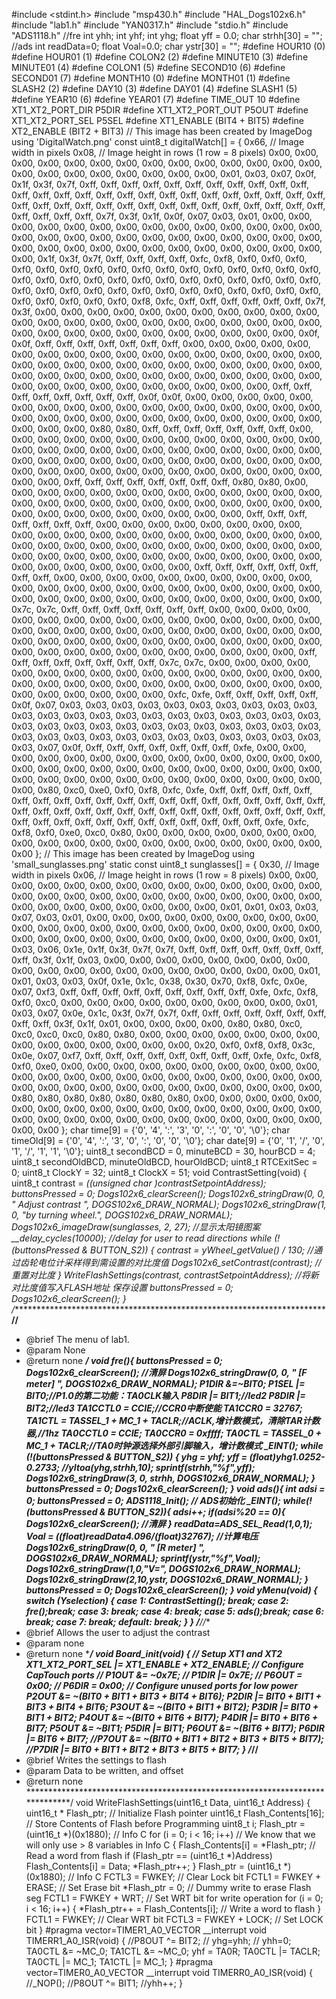 #include <stdint.h>
#include "msp430.h"
#include "HAL_Dogs102x6.h"
#include "lab1.h"
#include "YAN0317.h"
#include "stdio.h"
#include "ADS1118.h"
//fre
int yhh;
int yhf;
int yhg;
float yff = 0.0;
char strhh[30] = "";
//ads
int readData=0;
float Voal=0.0;
char ystr[30] = "";
#define HOUR10    (0)
#define HOUR01    (1)
#define COLON2    (2)
#define MINUTE10  (3)
#define MINUTE01  (4)
#define COLON1    (5)
#define SECOND10  (6)
#define SECOND01  (7)
#define MONTH10   (0)
#define MONTH01   (1)
#define SLASH2    (2)
#define DAY10     (3)
#define DAY01     (4)
#define SLASH1    (5)
#define YEAR10    (6)
#define YEAR01    (7)
#define TIME_OUT        10
#define XT1_XT2_PORT_DIR            P5DIR
#define XT1_XT2_PORT_OUT            P5OUT
#define XT1_XT2_PORT_SEL            P5SEL
#define XT1_ENABLE                  (BIT4 + BIT5)
#define XT2_ENABLE                  (BIT2 + BIT3)
// This image has been created by ImageDog using 'DigitalWatch.png'
const uint8_t digitalWatch[] =
{
    0x66,    // Image width in pixels
    0x08,    // Image height in rows (1 row = 8 pixels)
    0x00, 0x00, 0x00, 0x00, 0x00, 0x00, 0x00, 0x00, 0x00, 0x00, 0x00, 0x00, 0x00, 0x00, 0x00, 0x00,
    0x00, 0x00, 0x00, 0x00, 0x00, 0x00, 0x01, 0x03, 0x07, 0x0f, 0x1f, 0x3f, 0x7f, 0xff, 0xff, 0xff,
    0xff, 0xff, 0xff, 0xff, 0xff, 0xff, 0xff, 0xff, 0xff, 0xff, 0xff, 0xff, 0xff, 0xff, 0xff, 0xff,
    0xff, 0xff, 0xff, 0xff, 0xff, 0xff, 0xff, 0xff, 0xff, 0xff, 0xff, 0xff, 0xff, 0xff, 0xff, 0xff,
    0xff, 0xff, 0xff, 0xff, 0xff, 0xff, 0xff, 0xff, 0xff, 0xff, 0x7f, 0x3f, 0x1f, 0x0f, 0x07, 0x03,
    0x01, 0x00, 0x00, 0x00, 0x00, 0x00, 0x00, 0x00, 0x00, 0x00, 0x00, 0x00, 0x00, 0x00, 0x00, 0x00,
    0x00, 0x00, 0x00, 0x00, 0x00, 0x00, 0x00, 0x00, 0x00, 0x00, 0x00, 0x00, 0x00, 0x00, 0x00, 0x00,
    0x00, 0x00, 0x00, 0x00, 0x00, 0x00, 0x00, 0x00, 0x1f, 0x3f, 0x7f, 0xff, 0xff, 0xff, 0xff, 0xfc,
    0xf8, 0xf0, 0xf0, 0xf0, 0xf0, 0xf0, 0xf0, 0xf0, 0xf0, 0xf0, 0xf0, 0xf0, 0xf0, 0xf0, 0xf0, 0xf0,
    0xf0, 0xf0, 0xf0, 0xf0, 0xf0, 0xf0, 0xf0, 0xf0, 0xf0, 0xf0, 0xf0, 0xf0, 0xf0, 0xf0, 0xf0, 0xf0,
    0xf0, 0xf0, 0xf0, 0xf0, 0xf0, 0xf0, 0xf0, 0xf0, 0xf0, 0xf0, 0xf0, 0xf0, 0xf0, 0xf0, 0xf0, 0xf0,
    0xf8, 0xfc, 0xff, 0xff, 0xff, 0xff, 0xff, 0xff, 0x7f, 0x3f, 0x00, 0x00, 0x00, 0x00, 0x00, 0x00,
    0x00, 0x00, 0x00, 0x00, 0x00, 0x00, 0x00, 0x00, 0x00, 0x00, 0x00, 0x00, 0x00, 0x00, 0x00, 0x00,
    0x00, 0x00, 0x00, 0x00, 0x00, 0x00, 0x00, 0x00, 0x00, 0x00, 0x00, 0x00, 0x0f, 0x0f, 0xff, 0xff,
    0xff, 0xff, 0xff, 0xff, 0xff, 0x00, 0x00, 0x00, 0x00, 0x00, 0x00, 0x00, 0x00, 0x00, 0x00, 0x00,
    0x00, 0x00, 0x00, 0x00, 0x00, 0x00, 0x00, 0x00, 0x00, 0x00, 0x00, 0x00, 0x00, 0x00, 0x00, 0x00,
    0x00, 0x00, 0x00, 0x00, 0x00, 0x00, 0x00, 0x00, 0x00, 0x00, 0x00, 0x00, 0x00, 0x00, 0x00, 0x00,
    0x00, 0x00, 0x00, 0x00, 0x00, 0x00, 0x00, 0x00, 0xff, 0xff, 0xff, 0xff, 0xff, 0xff, 0xff, 0xff,
    0x0f, 0x0f, 0x00, 0x00, 0x00, 0x00, 0x00, 0x00, 0x00, 0x00, 0x00, 0x00, 0x00, 0x00, 0x00, 0x00,
    0x00, 0x00, 0x00, 0x00, 0x00, 0x00, 0x00, 0x00, 0x00, 0x00, 0x00, 0x00, 0x00, 0x00, 0x00, 0x00,
    0x00, 0x00, 0x80, 0x80, 0xff, 0xff, 0xff, 0xff, 0xff, 0xff, 0xff, 0x00, 0x00, 0x00, 0x00, 0x00,
    0x00, 0x00, 0x00, 0x00, 0x00, 0x00, 0x00, 0x00, 0x00, 0x00, 0x00, 0x00, 0x00, 0x00, 0x00, 0x00,
    0x00, 0x00, 0x00, 0x00, 0x00, 0x00, 0x00, 0x00, 0x00, 0x00, 0x00, 0x00, 0x00, 0x00, 0x00, 0x00,
    0x00, 0x00, 0x00, 0x00, 0x00, 0x00, 0x00, 0x00, 0x00, 0x00, 0x00, 0x00, 0x00, 0x00, 0xff, 0xff,
    0xff, 0xff, 0xff, 0xff, 0xff, 0xff, 0x80, 0x80, 0x00, 0x00, 0x00, 0x00, 0x00, 0x00, 0x00, 0x00,
    0x00, 0x00, 0x00, 0x00, 0x00, 0x00, 0x00, 0x00, 0x00, 0x00, 0x00, 0x00, 0x00, 0x00, 0x00, 0x00,
    0x00, 0x00, 0x00, 0x00, 0x00, 0x00, 0x00, 0x00, 0x00, 0x00, 0xff, 0xff, 0xff, 0xff, 0xff, 0xff,
    0xff, 0x00, 0x00, 0x00, 0x00, 0x00, 0x00, 0x00, 0x00, 0x00, 0x00, 0x00, 0x00, 0x00, 0x00, 0x00,
    0x00, 0x00, 0x00, 0x00, 0x00, 0x00, 0x00, 0x00, 0x00, 0x00, 0x00, 0x00, 0x00, 0x00, 0x00, 0x00,
    0x00, 0x00, 0x00, 0x00, 0x00, 0x00, 0x00, 0x00, 0x00, 0x00, 0x00, 0x00, 0x00, 0x00, 0x00, 0x00,
    0x00, 0x00, 0x00, 0x00, 0xff, 0xff, 0xff, 0xff, 0xff, 0xff, 0xff, 0xff, 0x00, 0x00, 0x00, 0x00,
    0x00, 0x00, 0x00, 0x00, 0x00, 0x00, 0x00, 0x00, 0x00, 0x00, 0x00, 0x00, 0x00, 0x00, 0x00, 0x00,
    0x00, 0x00, 0x00, 0x00, 0x00, 0x00, 0x00, 0x00, 0x00, 0x00, 0x00, 0x00, 0x00, 0x00, 0x7c, 0x7c,
    0xff, 0xff, 0xff, 0xff, 0xff, 0xff, 0xff, 0x00, 0x00, 0x00, 0x00, 0x00, 0x00, 0x00, 0x00, 0x00,
    0x00, 0x00, 0x00, 0x00, 0x00, 0x00, 0x00, 0x00, 0x00, 0x00, 0x00, 0x00, 0x00, 0x00, 0x00, 0x00,
    0x00, 0x00, 0x00, 0x00, 0x00, 0x00, 0x00, 0x00, 0x00, 0x00, 0x00, 0x00, 0x00, 0x00, 0x00, 0x00,
    0x00, 0x00, 0x00, 0x00, 0x00, 0x00, 0x00, 0x00, 0x00, 0x00, 0xff, 0xff, 0xff, 0xff, 0xff, 0xff,
    0xff, 0xff, 0x7c, 0x7c, 0x00, 0x00, 0x00, 0x00, 0x00, 0x00, 0x00, 0x00, 0x00, 0x00, 0x00, 0x00,
    0x00, 0x00, 0x00, 0x00, 0x00, 0x00, 0x00, 0x00, 0x00, 0x00, 0x00, 0x00, 0x00, 0x00, 0x00, 0x00,
    0x00, 0x00, 0x00, 0x00, 0x00, 0x00, 0xfc, 0xfe, 0xff, 0xff, 0xff, 0xff, 0xff, 0x0f, 0x07, 0x03,
    0x03, 0x03, 0x03, 0x03, 0x03, 0x03, 0x03, 0x03, 0x03, 0x03, 0x03, 0x03, 0x03, 0x03, 0x03, 0x03,
    0x03, 0x03, 0x03, 0x03, 0x03, 0x03, 0x03, 0x03, 0x03, 0x03, 0x03, 0x03, 0x03, 0x03, 0x03, 0x03,
    0x03, 0x03, 0x03, 0x03, 0x03, 0x03, 0x03, 0x03, 0x03, 0x03, 0x03, 0x03, 0x03, 0x03, 0x07, 0x0f,
    0xff, 0xff, 0xff, 0xff, 0xff, 0xff, 0xff, 0xfe, 0x00, 0x00, 0x00, 0x00, 0x00, 0x00, 0x00, 0x00,
    0x00, 0x00, 0x00, 0x00, 0x00, 0x00, 0x00, 0x00, 0x00, 0x00, 0x00, 0x00, 0x00, 0x00, 0x00, 0x00,
    0x00, 0x00, 0x00, 0x00, 0x00, 0x00, 0x00, 0x00, 0x00, 0x00, 0x00, 0x00, 0x00, 0x00, 0x00, 0x80,
    0xc0, 0xe0, 0xf0, 0xf8, 0xfc, 0xfe, 0xff, 0xff, 0xff, 0xff, 0xff, 0xff, 0xff, 0xff, 0xff, 0xff,
    0xff, 0xff, 0xff, 0xff, 0xff, 0xff, 0xff, 0xff, 0xff, 0xff, 0xff, 0xff, 0xff, 0xff, 0xff, 0xff,
    0xff, 0xff, 0xff, 0xff, 0xff, 0xff, 0xff, 0xff, 0xff, 0xff, 0xff, 0xff, 0xff, 0xff, 0xff, 0xff,
    0xff, 0xff, 0xff, 0xff, 0xff, 0xfe, 0xfc, 0xf8, 0xf0, 0xe0, 0xc0, 0x80, 0x00, 0x00, 0x00, 0x00,
    0x00, 0x00, 0x00, 0x00, 0x00, 0x00, 0x00, 0x00, 0x00, 0x00, 0x00, 0x00, 0x00, 0x00, 0x00, 0x00
};
// This image has been created by ImageDog using 'small_sunglasses.png'
static const uint8_t sunglasses[] =
{
    0x30,    // Image width in pixels
    0x06,    // Image height in rows (1 row = 8 pixels)
    0x00, 0x00, 0x00, 0x00, 0x00, 0x00, 0x00, 0x00, 0x00, 0x00, 0x00, 0x00, 0x00, 0x00, 0x00, 0x00,
    0x00, 0x00, 0x00, 0x00, 0x00, 0x00, 0x00, 0x00, 0x00, 0x00, 0x00, 0x00, 0x00, 0x00, 0x00, 0x00,
    0x00, 0x00, 0x01, 0x01, 0x03, 0x03, 0x07, 0x03, 0x01, 0x00, 0x00, 0x00, 0x00, 0x00, 0x00, 0x00,
    0x00, 0x00, 0x00, 0x00, 0x00, 0x00, 0x00, 0x00, 0x00, 0x00, 0x00, 0x00, 0x00, 0x00, 0x00, 0x00,
    0x00, 0x00, 0x00, 0x00, 0x00, 0x00, 0x00, 0x00, 0x00, 0x01, 0x03, 0x06, 0x1e, 0x1f, 0x3f, 0x7f,
    0x7f, 0xff, 0xff, 0xff, 0xff, 0xff, 0xff, 0xff, 0xff, 0x3f, 0x1f, 0x03, 0x00, 0x00, 0x00, 0x00,
    0x00, 0x00, 0x00, 0x00, 0x00, 0x00, 0x00, 0x00, 0x00, 0x00, 0x00, 0x00, 0x00, 0x00, 0x00, 0x01,
    0x01, 0x03, 0x03, 0x0f, 0x1e, 0x1c, 0x38, 0x30, 0x70, 0xf8, 0xfc, 0x0e, 0x07, 0xf3, 0xff, 0xff,
    0xff, 0xff, 0xff, 0xff, 0xff, 0xff, 0xff, 0xfe, 0xfc, 0xf8, 0xf0, 0xc0, 0x00, 0x00, 0x00, 0x00,
    0x00, 0x00, 0x00, 0x00, 0x00, 0x01, 0x03, 0x07, 0x0e, 0x1c, 0x3f, 0x7f, 0x7f, 0xff, 0xff, 0xff,
    0xff, 0xff, 0xff, 0xff, 0xff, 0xff, 0x3f, 0x1f, 0x01, 0x00, 0x00, 0x00, 0x00, 0x80, 0x80, 0xc0,
    0xc0, 0xc0, 0xc0, 0x80, 0x80, 0x00, 0x00, 0x00, 0x00, 0x00, 0x00, 0x00, 0x00, 0x00, 0x00, 0x00,
    0x00, 0x00, 0x00, 0x20, 0xf0, 0xf8, 0xf8, 0x3c, 0x0e, 0x07, 0xf7, 0xff, 0xff, 0xff, 0xff, 0xff,
    0xff, 0xff, 0xff, 0xfe, 0xfc, 0xf8, 0xf0, 0xe0, 0x00, 0x00, 0x00, 0x00, 0x00, 0x00, 0x00, 0x00,
    0x00, 0x00, 0x00, 0x00, 0x00, 0x00, 0x00, 0x00, 0x00, 0x00, 0x00, 0x00, 0x00, 0x00, 0x00, 0x00,
    0x00, 0x00, 0x00, 0x00, 0x00, 0x00, 0x00, 0x00, 0x00, 0x00, 0x80, 0x80, 0x80, 0x80, 0x80, 0x80,
    0x80, 0x00, 0x00, 0x00, 0x00, 0x00, 0x00, 0x00, 0x00, 0x00, 0x00, 0x00, 0x00, 0x00, 0x00, 0x00,
    0x00, 0x00, 0x00, 0x00, 0x00, 0x00, 0x00, 0x00, 0x00, 0x00, 0x00, 0x00, 0x00, 0x00, 0x00, 0x00
};
char time[9] = {'0', '4', ':', '3', '0', ':', '0', '0', '\0'};
char timeOld[9] = {'0', '4', ':', '3', '0', ':', '0', '0', '\0'};
char date[9] = {'0', '1', '/', '0', '1', '/', '1', '1', '\0'};
uint8_t secondBCD = 0, minuteBCD = 30, hourBCD = 4;
uint8_t secondOldBCD, minuteOldBCD, hourOldBCD;
uint8_t RTCExitSec = 0;
uint8_t ClockY = 32;
uint8_t ClockX = 51;
void ContrastSetting(void)
{
    uint8_t contrast = *((unsigned char *)contrastSetpointAddress);
    buttonsPressed = 0;
    Dogs102x6_clearScreen();
    Dogs102x6_stringDraw(0, 0, " Adjust contrast ", DOGS102x6_DRAW_NORMAL);
    Dogs102x6_stringDraw(1, 0, "by turning wheel.", DOGS102x6_DRAW_NORMAL);
    Dogs102x6_imageDraw(sunglasses, 2, 27);                //显示太阳镜图案
    __delay_cycles(10000); //delay for user to read directions
    while (!(buttonsPressed & BUTTON_S2))
    {
        contrast = yWheel_getValue() / 130;                 //通过齿轮电位计采样得到需设置的对比度值
        Dogs102x6_setContrast(contrast);                   //重置对比度
    }
    WriteFlashSettings(contrast, contrastSetpointAddress); //将新对比度值写入FLASH地址   保存设置
    buttonsPressed = 0;
    Dogs102x6_clearScreen();
}
/***************************************************************************//**
 * @brief  The menu of lab1.
 * @param  None
 * @return none
 ******************************************************************************/
void fre(){
	buttonsPressed = 0;
    Dogs102x6_clearScreen();                     //清屏
    Dogs102x6_stringDraw(0, 0, " [F meter]  ", DOGS102x6_DRAW_NORMAL);
	P1DIR &=~BIT0;
	P1SEL |= BIT0;//P1.0的第二功能：TA0CLK输入
	P8DIR |= BIT1;//led2
	P8DIR |= BIT2;//led3
	TA1CCTL0 = CCIE;//CCR0中断使能
	TA1CCR0 = 32767;
	TA1CTL = TASSEL_1 + MC_1 + TACLR;//ACLK,增计数模式，清除TAR计数器,//1hz
	TA0CCTL0 = CCIE;
	TA0CCR0 = 0xffff;
	TA0CTL = TASSEL_0 + MC_1 + TACLR;//TA0时钟源选择外部引脚输入，增计数模式
	_EINT();
	while (!(buttonsPressed & BUTTON_S2))
    {
		yhg = yhf;
		yff = (float)yhg*1.0252-0.2733;
		//yItoa(yhg,strhh,10);
		sprintf(strhh,"%f",yff);
	    Dogs102x6_stringDraw(3, 0, strhh, DOGS102x6_DRAW_NORMAL);
	}
    buttonsPressed = 0;
    Dogs102x6_clearScreen();
}
void ads(){
	int adsi = 0;
	buttonsPressed = 0;
    ADS1118_Init();						// ADS初始化
	_EINT();
    while(!(buttonsPressed & BUTTON_S2)){
    	adsi++;
    	if(adsi%20 == 0){
    		Dogs102x6_clearScreen();												//清屏
    	}
 		readData=ADS_SEL_Read(1,0,1);
 		Voal = ((float)readData*4.096/(float)32767);						//计算电压
 	    Dogs102x6_stringDraw(0, 0, " [R meter]  ", DOGS102x6_DRAW_NORMAL);
 		sprintf(ystr,"%f",Voal);
 		Dogs102x6_stringDraw(1,0,"V=", DOGS102x6_DRAW_NORMAL);
 		Dogs102x6_stringDraw(2,10,ystr, DOGS102x6_DRAW_NORMAL);
    }
    buttonsPressed = 0;
    Dogs102x6_clearScreen();
}
void yMenu(void)
{
   switch (Yselection)
	{
		case 1: ContrastSetting(); break;
		case 2: fre();break;
		case 3:  break;
		case 4:  break;
		case 5: ads();break;
		case 6:  break;
		case 7:  break;
		default: break;
	}
}
/***************************************************************************//**
 * @brief  Allows the user to adjust the contrast
 * @param  none
 * @return none
 ******************************************************************************/
void Board_init(void)
{
    // Setup XT1 and XT2
    XT1_XT2_PORT_SEL |= XT1_ENABLE + XT2_ENABLE;
    // Configure CapTouch ports
//    P1OUT &= ~0x7E;
//    P1DIR |= 0x7E;
//    P6OUT = 0x00;
//    P6DIR = 0x00;
    // Configure unused ports for low power
    P2OUT &= ~(BIT0 + BIT1 + BIT3 + BIT4 + BIT6);
    P2DIR |= BIT0 + BIT1 + BIT3 + BIT4 + BIT6;
    P3OUT &= ~(BIT0 + BIT1 + BIT2);
    P3DIR |= BIT0 + BIT1 + BIT2;
    P4OUT &= ~(BIT0 + BIT6 + BIT7);
    P4DIR |= BIT0 + BIT6 + BIT7;
    P5OUT &= ~BIT1;
    P5DIR |= BIT1;
    P6OUT &= ~(BIT6 + BIT7);
    P6DIR |= BIT6 + BIT7;
    //P7OUT &= ~(BIT0 + BIT1 + BIT2 + BIT3 + BIT5 + BIT7);
    //P7DIR |= BIT0 + BIT1 + BIT2 + BIT3 + BIT5 + BIT7;
}
/***************************************************************************//**
 * @brief  Writes the settings to flash
 * @param  Data to be written, and offset
 * @return none
 ******************************************************************************/
void WriteFlashSettings(uint16_t Data, uint16_t Address)
{
    uint16_t * Flash_ptr;                   // Initialize Flash pointer
    uint16_t Flash_Contents[16];            // Store Contents of Flash before Programming
    uint8_t i;
    Flash_ptr = (uint16_t *)(0x1880);       // Info C
    for (i = 0; i < 16; i++)                // We know that we will only use > 8 variables in Info C
    {
        Flash_Contents[i] = *Flash_ptr;     // Read a word from flash
        if (Flash_ptr == (uint16_t *)Address)
            Flash_Contents[i] = Data;
        *Flash_ptr++;
    }
    Flash_ptr = (uint16_t *)(0x1880);       // Info C
    FCTL3 = FWKEY;                          // Clear Lock bit
    FCTL1 = FWKEY + ERASE;                  // Set Erase bit
    *Flash_ptr = 0;                         // Dummy write to erase Flash seg
    FCTL1 = FWKEY + WRT;                    // Set WRT bit for write operation
    for (i = 0; i < 16; i++)
    {
        *Flash_ptr++ = Flash_Contents[i];   // Write a word to flash
    }
    FCTL1 = FWKEY;                          // Clear WRT bit
    FCTL3 = FWKEY + LOCK;                   // Set LOCK bit
}
#pragma vector=TIMER1_A0_VECTOR
__interrupt void TIMERR1_A0_ISR(void)
{
	//P8OUT ^= BIT2;
//	yhg=yhh;
//	yhh=0;
	TA0CTL &= ~MC_0;
	TA1CTL &= ~MC_0;
	yhf = TA0R;
	TA0CTL |= TACLR;
	TA0CTL |= MC_1;
	TA1CTL |= MC_1;
}
#pragma vector=TIMER0_A0_VECTOR
__interrupt void TIMERR0_A0_ISR(void)
{
	//_NOP();
	//P8OUT ^= BIT1;
	//yhh++;
}


